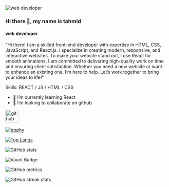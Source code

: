 
![web developer ](https://media.licdn.com/dms/image/v2/D4D12AQGXjzbAJKAgOw/article-cover_image-shrink_720_1280/article-cover_image-shrink_720_1280/0/1680499811064?e=2147483647&v=beta&t=nWtKmf583rMcZAKVwbVRHKsEc4y_DswiahikHx7QAW4)

### Hi there 👋, my name is tahmid
#### web developer 

"Hi there! I am a skilled front-end developer with expertise in HTML, CSS, JavaScript, and React.js. I specialize in creating modern, responsive, and interactive websites. To make your website stand out, I use React for smooth animations. I am committed to delivering high-quality work on time and ensuring client satisfaction. Whether you need a new website or want to enhance an existing one, I’m here to help. Let’s work together to bring your ideas to life!"

Skills: REACT / JS / HTML / CSS

- 🌱 I’m currently learning React 
- 👯 I’m looking to collaborate on github 


[<img src='https://cdn.jsdelivr.net/npm/simple-icons@3.0.1/icons/github.svg' alt='github' height='40'>](https://github.com/tahmid-coder99)  

[![trophy](https://github-profile-trophy.vercel.app/?username=tahmid-coder99)](https://github.com/ryo-ma/github-profile-trophy)

[![Top Langs](https://github-readme-stats.vercel.app/api/top-langs/?username=tahmid-coder99)](https://github.com/anuraghazra/github-readme-stats)

![GitHub stats](https://github-readme-stats.vercel.app/api?username=tahmid-coder99&show_icons=true&count_private=true)  

![Vaunt Badge](https://api.vaunt.dev/v1/github/entities/tahmid-coder99/contributions?format=svg&private=true)  

![GitHub metrics](https://metrics.lecoq.io/tahmid-coder99)  

![GitHub streak stats](https://streak-stats.demolab.com/?user=tahmid-coder99)  

